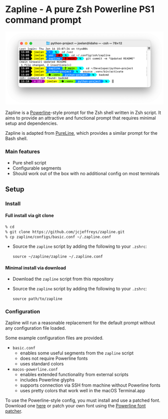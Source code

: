 Zapline - A pure Zsh Powerline PS1 command prompt
=================================================

![Example of Zapline configured and running in Terminal.app](image.png)

Zapline is a [Powerline](https://github.com/powerline/powerline)-style prompt for the Zsh shell written in Zsh script. It aims to provide an attractive and functional prompt that requires minimal setup and dependencies.

Zapline is adapted from [PureLine](https://github.com/chris-marsh/pureline), which provides a similar prompt for the Bash shell.

### Main features

* Pure shell script
* Configurable segments
* Should work out of the box with no additional config on most terminals

## Setup

### Install

#### Full install via git clone

```
% cd
% git clone https://github.com/jcjeffreys/zapline.git
% cp zapline/configs/basic.conf ~/.zapline.conf
```

* Source the `zapline` script by adding the following to your `.zshrc`:

    `source ~/zapline/zapline ~/.zapline.conf`

#### Minimal install via download

* Download the `zapline` script from this repository
* Source the `zapline` script by adding the following to your `.zshrc`:

    `source path/to/zapline`

### Configuration

Zapline will run a reasonable replacement for the default prompt without any configuration file loaded.

Some example configuration files are provided.
* `basic.conf`
    * enables some useful segments from the `zapline` script
    * does not require Powerline fonts
    * uses standard colors
* `macos-powerline.conf`
    * enables extended functionality from external scripts
    * includes Powerline glyphs
    * supports connection via SSH from machine without Powerline fonts
    * uses pretty colors that work well in the macOS Terminal.app


To use the Powerline-style config, you must install and use a patched font. Download one [here](https://github.com/powerline/fonts) or patch your own font using the [Powerline font patcher](https://github.com/powerline/fontpatcher).